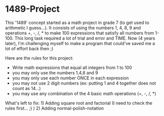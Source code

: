 # 1489-Project

This '1489' concept started as a math project in grade 7 (to get used to arithmetic I guess...). It consists of using the numbers 1, 4, 8, 9 and operations +, -, /, * to make 100 expressions that satisfy all numbers from 1-100. This long task required a lot of trial and error and TIME. Now (4 years later), I'm challenging myself to make a program that could've saved me a lot of effort back then ;)

Here are the rules for this project:
- Write math expressions that equal all integers from 1 to 100
- you may only use the numbers 1,4,8 and 9
- you may only use each number ONCE in each expression
- you may not use 2 digit numbers (ex: putting 1 and 4 together does not count as 14...)
- you may use any combination of the 4 basic math operations (+, -, /, *)

What's left to fix:
    1) Adding square root and factorial (I need to check the rules first... ;) )
    2) Adding normal-polish-notation